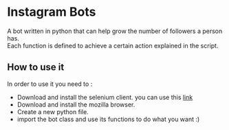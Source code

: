 # Instagram Bots
A bot written in python that can help grow the number of followers a person has.<br />
Each function is defined to achieve a certain action explained in the script. <br />

## How to use it
In order to use it you need to :
* Download and install the selenium client. you can use this [link](https://www.seleniumhq.org/download/)
* Download and install the mozilla browser.
* Create a new python file.
* import the bot class and use its functions to do what you want :)

